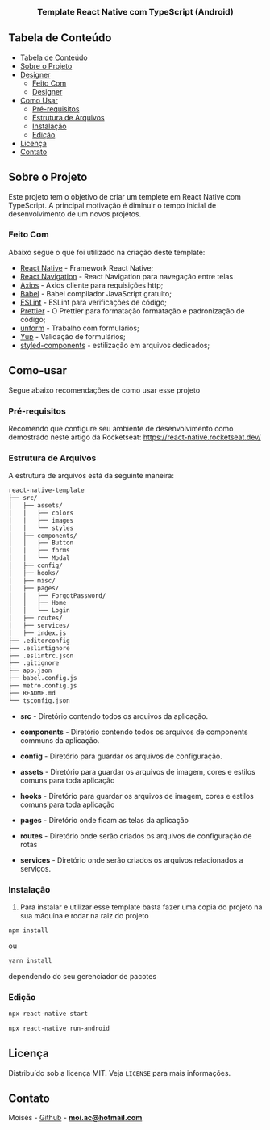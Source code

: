 <br />
<p align="center">
  <h3 align="center">Template React Native com TypeScript (Android) </h3>
</p>

## Tabela de Conteúdo

- [Tabela de Conteúdo](#tabela-de-conte%C3%BAdo)
- [Sobre o Projeto](#sobre-o-projeto)
- [Designer](#designer)
  - [Feito Com](#feito-com)
  - [Designer](#designer)
- [Como Usar](#Como-usar)
  - [Pré-requisitos](#pr%C3%A9-requisitos)
  - [Estrutura de Arquivos](#estrutura-de-arquivos)
  - [Instalação](#instala%C3%A7%C3%A3o)
  - [Edição](#edi%C3%A7%C3%A3o)
- [Licença](#licen%C3%A7a)
- [Contato](#Contato)

<!-- ABOUT THE PROJECT -->

## Sobre o Projeto

Este projeto tem o objetivo de criar um templete em React Native com TypeScript. A principal motivação é diminuir o tempo inicial de desenvolvimento de um novos projetos.


### Feito Com

Abaixo segue o que foi utilizado na criação deste template:

- [React Native](http://facebook.github.io/react-native/) - Framework React Native;
- [React Navigation](https://reactnavigation.org/) - React Navigation para navegação entre telas
- [Axios](https://github.com/axios/axios) - Axios cliente para requisições http;
- [Babel](https://babeljs.io/) - Babel compilador JavaScript gratuito;
- [ESLint](https://eslint.org/) - ESLint para verificações de código;
- [Prettier](https://prettier.io/) - O Prettier para formatação formatação e padronização de código;
- [unform](https://unform.dev/recipes/typescript/) - Trabalho com formulários;
- [Yup](https://github.com/jquense/yup) - Validação de formulários;
- [styled-components](https://styled-components.com/) - estilização em arquivos dedicados;

<!-- GETTING STARTED -->

## Como-usar

Segue abaixo recomendações de como usar esse projeto

### Pré-requisitos

Recomendo que configure seu ambiente de desenvolvimento como demostrado neste artigo da Rocketseat: https://react-native.rocketseat.dev/

### Estrutura de Arquivos

A estrutura de arquivos está da seguinte maneira:

```bash
react-native-template
├── src/
│   ├── assets/
│   │   ├── colors
│   │   ├── images
│   │   └── styles
│   ├── components/
│   │   ├── Button
│   │   ├── forms
│   │   └── Modal
│   ├── config/
│   ├── hooks/
│   ├── misc/
│   ├── pages/
│   │   ├── ForgotPassword/
│   │   ├── Home
│   │   └── Login
│   ├── routes/
│   ├── services/
│   ├── index.js
├── .editorconfig
├── .eslintignore
├── .eslintrc.json
├── .gitignore
├── app.json
├── babel.config.js
├── metro.config.js
├── README.md
└── tsconfig.json
```

- **src** - Diretório contendo todos os arquivos da aplicação.

- **components** - Diretório contendo todos os arquivos de components communs da aplicação.

- **config** - Diretório para guardar os arquivos de configuração.

- **assets** - Diretório para guardar os arquivos de imagem, cores e estilos comuns para toda aplicação

- **hooks** - Diretório para guardar os arquivos de imagem, cores e estilos comuns para toda aplicação

- **pages** - Diretório onde ficam as telas da aplicação

- **routes** - Diretório onde serão criados os arquivos de configuração de rotas

- **services** - Diretório onde serão criados os arquivos relacionados a serviços.

### Instalação

1. Para instalar e utilizar esse template basta fazer uma copia do projeto na sua máquina e rodar na raiz do projeto

```sh
npm install
```

ou

```sh
yarn install
```

dependendo do seu gerenciador de pacotes

### Edição

```sh
npx react-native start
```

```sh
npx react-native run-android
```

## Licença

Distribuído sob a licença MIT. Veja `LICENSE` para mais informações.

## Contato

Moisés - [Github](https://github.com/moialc12102) - **moi.ac@hotmail.com**
